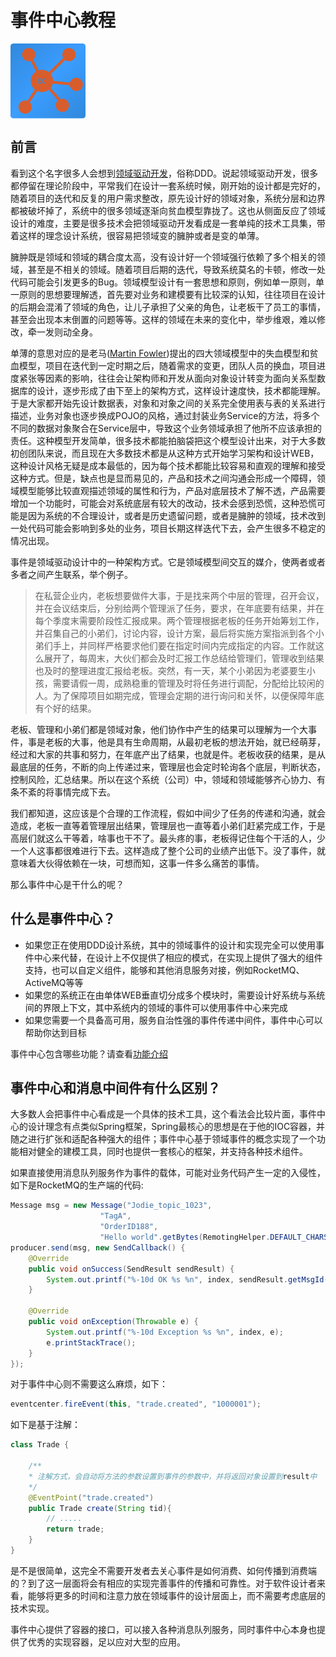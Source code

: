 # 事件中心教程

<img src="/images/logo.png" width="120" height="120" alt="事件中心logo" align="center" />

## 前言

看到这个名字很多人会想到[领域驱动开发](https://zh.wikipedia.org/wiki/%E5%9F%9F%E9%A9%B1%E5%8A%A8%E5%BC%80%E5%8F%91)，俗称DDD。说起领域驱动开发，很多都停留在理论阶段中，平常我们在设计一套系统时候，刚开始的设计都是完好的，随着项目的迭代和反复的用户需求整改，原先设计好的领域对象，系统分层和边界都被破坏掉了，系统中的很多领域逐渐向贫血模型靠拢了。这也从侧面反应了领域设计的难度，主要是很多技术会把领域驱动开发看成是一套单纯的技术工具集，带着这样的理念设计系统，很容易把领域变的臃肿或者是变的单薄。

臃肿既是领域和领域的耦合度太高，没有设计好一个领域强行依赖了多个相关的领域，甚至是不相关的领域。随着项目后期的迭代，导致系统莫名的卡顿，修改一处代码可能会引发更多的Bug。领域模型设计有一套思想和原则，例如单一原则，单一原则的思想要理解透，首先要对业务和建模要有比较深的认知，往往项目在设计的后期会混淆了领域的角色，让儿子承担了父亲的角色，让老板干了员工的事情，甚至会出现本末倒置的问题等等。这样的领域在未来的变化中，举步维艰，难以修改，牵一发则动全身。

单薄的意思对应的是老马([Martin Fowler](https://zh.wikipedia.org/wiki/%E9%A9%AC%E4%B8%81%C2%B7%E7%A6%8F%E5%8B%92))提出的四大领域模型中的失血模型和贫血模型，项目在迭代到一定时期之后，随着需求的变更，团队人员的换血，项目进度紧张等因素的影响，往往会让架构师和开发从面向对象设计转变为面向关系型数据库的设计，逐步形成了由下至上的架构方式，这样设计速度快，技术都能理解。于是大家都开始先设计数据表，对象和对象之间的关系完全使用表与表的关系进行描述，业务对象也逐步换成POJO的风格，通过封装业务Service的方法，将多个不同的数据对象聚合在Service层中，导致这个业务领域承担了他所不应该承担的责任。这种模型开发简单，很多技术都能拍脑袋把这个模型设计出来，对于大多数初创团队来说，而且现在大多数技术都是从这种方式开始学习架构和设计WEB，这种设计风格无疑是成本最低的，因为每个技术都能比较容易和直观的理解和接受这种方式。但是，缺点也是显而易见的，产品和技术之间沟通会形成一个障碍，领域模型能够比较直观描述领域的属性和行为，产品对底层技术了解不透，产品需要增加一个功能时，可能会对系统底层有较大的改动，技术会感到恐慌，这种恐慌可能是因为系统的不合理设计，或者是历史遗留问题，或者是臃肿的领域，技术改到一处代码可能会影响到多处的业务，项目长期这样迭代下去，会产生很多不稳定的情况出现。

事件是领域驱动设计中的一种架构方式。它是领域模型间交互的媒介，使两者或者多者之间产生联系，举个例子。

> 在私营企业内，老板想要做件大事，于是找来两个中层的管理，召开会议，并在会议结束后，分别给两个管理派了任务，要求，在年底要有结果，并在每个季度末需要阶段性汇报成果。两个管理根据老板的任务开始筹划工作，并召集自己的小弟们，讨论内容，设计方案，最后将实施方案指派到各个小弟们手上，并同样严格要求他们要在指定时间内完成指定的内容。工作就这么展开了，每周末，大伙们都会及时汇报工作总结给管理们，管理收到结果也及时的整理进度汇报给老板。突然，有一天，某个小弟因为老婆要生小孩，需要请假一周，成熟稳重的管理及时将任务进行调配，分配给比较闲的人。为了保障项目如期完成，管理会定期的进行询问和关怀，以便保障年底有个好的结果。

老板、管理和小弟们都是领域对象，他们协作中产生的结果可以理解为一个大事件，事是老板的大事，他是具有生命周期，从最初老板的想法开始，就已经萌芽，经过和大家的共事和努力，在年底产出了结果，也就是件。老板收获的结果，是从最底层的任务，不断的向上传递过来，管理层也会定时轮询各个底层，判断状态，控制风险，汇总结果。所以在这个系统（公司）中，领域和领域能够齐心协力、有条不紊的将事情完成下去。

我们都知道，这应该是个合理的工作流程，假如中间少了任务的传递和沟通，就会造成，老板一直等着管理层出结果，管理层也一直等着小弟们赶紧完成工作，于是高层们就这么干等着，啥事也干不了。最头疼的事，老板得记住每个干活的人，少一个人这事都很难进行下去。这样造成了整个公司的业绩产出低下。没了事件，就意味着大伙得依赖在一块，可想而知，这事一件多么痛苦的事情。

那么事件中心是干什么的呢？

## 什么是事件中心？

 * 如果您正在使用DDD设计系统，其中的领域事件的设计和实现完全可以使用事件中心来代替，在设计上不仅提供了相应的模式，在实现上提供了强大的组件支持，也可以自定义组件，能够和其他消息服务对接，例如RocketMQ、ActiveMQ等等
 * 如果您的系统正在由单体WEB垂直切分成多个模块时，需要设计好系统与系统间的界限上下文，其中系统内的领域的事件可以使用事件中心来完成
 * 如果您需要一个具备高可用，服务自治性强的事件传递中间件，事件中心可以帮助你达到目标

事件中心包含哪些功能？请查看[功能介绍](features/README.md)

## 事件中心和消息中间件有什么区别？

大多数人会把事件中心看成是一个具体的技术工具，这个看法会比较片面，事件中心的设计理念有点类似Spring框架，Spring最核心的思想是在于他的IOC容器，并随之进行扩张和适配各种强大的组件；事件中心基于领域事件的概念实现了一个功能相对健全的建模工具，同时也提供一套核心的框架，并支持各种技术组件。

如果直接使用消息队列服务作为事件的载体，可能对业务代码产生一定的入侵性，如下是RocketMQ的生产端的代码:
```java
Message msg = new Message("Jodie_topic_1023",
                    "TagA",
                    "OrderID188",
                    "Hello world".getBytes(RemotingHelper.DEFAULT_CHARSET));
producer.send(msg, new SendCallback() {
    @Override
    public void onSuccess(SendResult sendResult) {
        System.out.printf("%-10d OK %s %n", index, sendResult.getMsgId());
    }

    @Override
    public void onException(Throwable e) {
        System.out.printf("%-10d Exception %s %n", index, e);
        e.printStackTrace();
    }
});
```

对于事件中心则不需要这么麻烦，如下：
```java
eventcenter.fireEvent(this, "trade.created", "1000001");
```

如下是基于注解：
```java
class Trade {
    
    /**
    * 注解方式，会自动将方法的参数设置到事件的参数中，并将返回对象设置到result中 
    */
    @EventPoint("trade.created")
    public Trade create(String tid){
        // .....
        return trade;
    }
}
```

是不是很简单，这完全不需要开发者去关心事件是如何消费、如何传播到消费端的？到了这一层面将会有相应的实现完善事件的传播和可靠性。对于软件设计者来看，能够将更多的时间和注意力放在领域事件的设计层面上，而不需要考虑底层的技术实现。

事件中心提供了容器的接口，可以接入各种消息队列服务，同时事件中心本身也提供了优秀的实现容器，足以应对大型的应用。